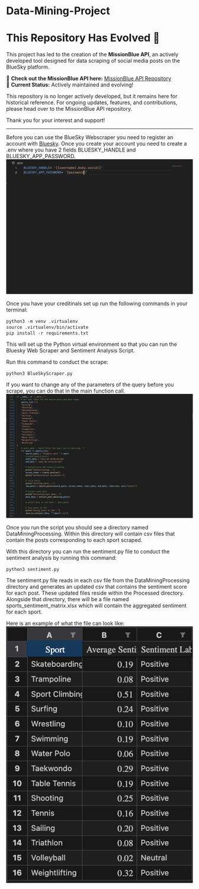 # Data-Mining-Project

# This Repository Has Evolved 🌟

This project has led to the creation of the **MissionBlue API**, an actively developed tool designed for data scraping of social media posts on the BlueSky platform.

🚀 **Check out the MissionBlue API here:** [MissionBlue API Repository](https://github.com/Team-Mission-Blue/MissionBlueAPI)  
🔧 **Current Status:** Actively maintained and evolving!

This repository is no longer actively developed, but it remains here for historical reference. For ongoing updates, features, and contributions, please head over to the MissionBlue API repository.

Thank you for your interest and support!

---

Before you can use the BlueSky Webscraper you need to register an account with [Bluesky](https://bsky.app/). Once you create your account you need to create a .env where you have 2 fields BLUESKY_HANDLE and BLUESKY_APP_PASSWORD.![alt text](image.png)

Once you have your creditinals set up run the following commands in your terminal:
```
python3 -m venv .virtualenv
source .virtualenv/bin/activate
pip install -r requirements.txt
```

This will set up the Python virtual environment so that you can run the Bluesky Web Scraper and Sentiment Analysis Script. 

Run this command to conduct the scrape:
```
python3 BlueSkyScraper.py
```

If you want to change any of the parameters of the query before you scrape, you can do that in the main function call.
![alt text](image-1.png)

Once you run the script you should see a directory named DataMiningProcessing. Within this directory will contain csv files that contain the posts corresponding to each sport scraped.

With this directory you can run the sentiment.py file to conduct the sentiment analysis by running this command:
```
python3 sentiment.py
```

The sentiment.py file reads in each csv file from the DataMiningProcessing directory and generates an updated csv that contains the sentiment score for each post. These updated files reside within the Processed directory. Alongside that directory, there will be a file named sports_sentiment_matrix.xlsx which will contain the aggregated sentiment for each sport.

Here is an example of what the file can look like:
![alt text](image-2.png)
